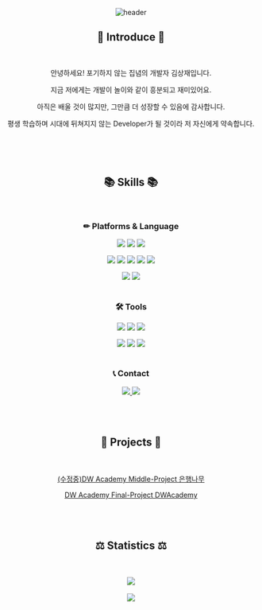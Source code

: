 <div align="center">
  
![header](https://capsule-render.vercel.app/api?type=waving&color=gradient&customColorList=0,2,2,5,30&height=200&section=header&text=Developer_KimSangJae&fontSize=50)


## 🎈 Introduce 🎈
<br>

안녕하세요! 포기하지 않는 집념의 개발자 김상재입니다.

지금 저에게는 개발이 놀이와 같이 흥분되고 재미있어요.

아직은 배울 것이 많지만, 그만큼 더 성장할 수 있음에 감사합니다.

평생 학습하며 시대에 뒤쳐지지 않는 Developer가 될 것이라 저 자신에게 약속합니다.

<br><br><br>

## 📚 Skills 📚
<br>

### ✏ Platforms & Language 

<img src="https://img.shields.io/badge/Java-007396?style=flat&logo=Java&logoColor=white" /> <img src="https://img.shields.io/badge/JSP-FF9E0F?style=flat&logoColor=white" />
<img src="https://img.shields.io/badge/Spring-6DB33F?style=flat&logo=spring&logoColor=white" /> 

<img src="https://img.shields.io/badge/HTML5-E34F26?style=flat&logo=HTML5&logoColor=white" /> <img src="https://img.shields.io/badge/CSS3-1572B6?style=flat&logo=CSS3&logoColor=white" /> <img src="https://img.shields.io/badge/Javascipt-F7DF1E?style=flat&logo=javascript&logoColor=white" /> <img src="https://img.shields.io/badge/jQuery-0769AD?style=flat&logo=jquery&logoColor=white" />
<img src="https://img.shields.io/badge/Bootstrap-7952B3?style=flat&logo=bootstrap&logoColor=white" />

<img src="https://img.shields.io/badge/Oracle-F80000?style=flat&logo=oracle&logoColor=white" /> <img src="https://img.shields.io/badge/MyBatis-000000?style=flat&logoColor=white" />
<br><br>

### 🛠 Tools 
<img src="https://img.shields.io/badge/Eclipse%20IDE-2C2255?style=flat&logo=eclipseide&logoColor=white" /> <img src="https://img.shields.io/badge/Visual%20Studio%20Code-007ACC?style=flat&logo=visualstudiocode&logoColor=white" /> <img src="https://img.shields.io/badge/eGovFrame-1A1F71?style=flat&logoColor=white" /> 

<img src="https://img.shields.io/badge/DBeaver-372213?style=flat&logoColor=white" /> <img src="https://img.shields.io/badge/Apache%20Tomcat-F8DC75?style=flat&logo=apachetomcat&logoColor=white" />
<img src="https://img.shields.io/badge/Github-181717?style=flat&logo=github&logoColor=white" />
<br><br>

### 📞 Contact 
<a href="mailto:jjgod66gi66@gmail.com">
<img src="https://img.shields.io/badge/Mail-EA4335?style=flat&logo=gmail&logoColor=white" />
</a>
<a href="https://github.com/jjgod66/jjgod66/raw/main/portfolio.pdf" download="portfolio">
<img src="https://img.shields.io/badge/Portfolio-B5314C?style=flat&logo=codesandbox&logoColor=white" />
</a>
<br><br><br><br>

## 💾 Projects 💾
<br><br>
[(수정중)DW Academy Middle-Project 은행나무](https://github.com/jjgod66/jjgod66/blob/main/%EC%9D%80%ED%96%89%EB%82%98%EB%AC%B4.md)

[DW Academy Final-Project DWAcademy](https://github.com/jjgod66/jjgod66/blob/main/DWAcademy.md)
<br><br><br><br>

## ⚖ Statistics ⚖
<br><br>
<img src="https://github-readme-stats.vercel.app/api/top-langs/?username=jjgod66&layout=compact"><br><br><img src="https://github-readme-stats.vercel.app/api?username=jjgod66&show_icons=true">
</div>
